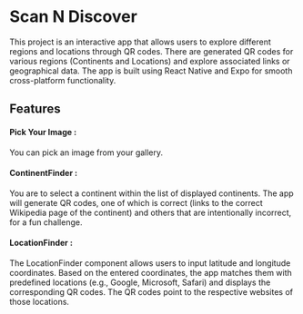 # Scan N Discover
This project is an interactive app that allows users to explore different regions and locations through QR codes. There are generated QR codes for various regions (Continents and Locations) and explore associated links or geographical data. The app is built using React Native and Expo for smooth cross-platform functionality.


## Features


#### Pick Your Image :
You can pick an image from your gallery.

#### ContinentFinder :
You are to select a continent within the list of displayed continents. The app will generate QR codes, one of which is correct (links to the correct Wikipedia page of the continent) and others that are intentionally incorrect, for a fun challenge.

#### LocationFinder :
The LocationFinder component allows users to input latitude and longitude coordinates. Based on the entered coordinates, the app matches them with predefined locations (e.g., Google, Microsoft, Safari) and displays the corresponding QR codes. The QR codes point to the respective websites of those locations.
